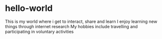 # hello-world
This is my world where i get to interact, share and learn
I enjoy learning new things through internet research
My hobbies include travelling and participating in voluntary activities
